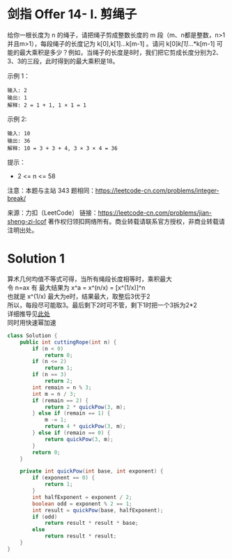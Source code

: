 # 剑指 Offer 14- I. 剪绳子

给你一根长度为 n 的绳子，请把绳子剪成整数长度的 m 段（m、n都是整数，n>1并且m>1），每段绳子的长度记为 k[0],k[1]...k[m-1] 。请问 k[0]*k[1]*...*k[m-1] 可能的最大乘积是多少？例如，当绳子的长度是8时，我们把它剪成长度分别为2、3、3的三段，此时得到的最大乘积是18。

示例 1：
```
输入: 2
输出: 1
解释: 2 = 1 + 1, 1 × 1 = 1
```
示例 2:
```
输入: 10
输出: 36
解释: 10 = 3 + 3 + 4, 3 × 3 × 4 = 36
```
提示：
+ 2 <= n <= 58

注意：本题与主站 343 题相同：https://leetcode-cn.com/problems/integer-break/

来源：力扣（LeetCode）
链接：https://leetcode-cn.com/problems/jian-sheng-zi-lcof
著作权归领扣网络所有。商业转载请联系官方授权，非商业转载请注明出处。

# Solution 1
算术几何均值不等式可得，当所有绳段长度相等时，乘积最大  
令 n=ax 有 最大结果为 x^a = x^(n/x) = [x^(1/x)]^n  
也就是 x^(1/x) 最大为e时，结果最大，取整后3优于2  
所以，每段尽可能取3。最后剩下2时可不管，剩下1时把一个3拆为2*2  
详细推导见[此处](https://leetcode-cn.com/problems/jian-sheng-zi-lcof/solution/mian-shi-ti-14-i-jian-sheng-zi-tan-xin-si-xiang-by/)  
同时用快速幂加速  
``` java
class Solution {
    public int cuttingRope(int n) {
        if (n < 0)
            return 0;
        if (n <= 2)
            return 1;
        if (n == 3)
            return 2;
        int remain = n % 3;
        int m = n / 3;
        if (remain == 2) {
            return 2 * quickPow(3, m);
        } else if (remain == 1) {
            m -= 1;
            return 4 * quickPow(3, m);
        } else if (remain == 0) {
            return quickPow(3, m);
        }
        return 0;
    }

    private int quickPow(int base, int exponent) {
        if (exponent == 0) {
            return 1;
        }
        int halfExponent = exponent / 2;
        boolean odd = exponent % 2 == 1;
        int result = quickPow(base, halfExponent);
        if (odd)
            return result * result * base;
        else
            return result * result;
    }
}
```
